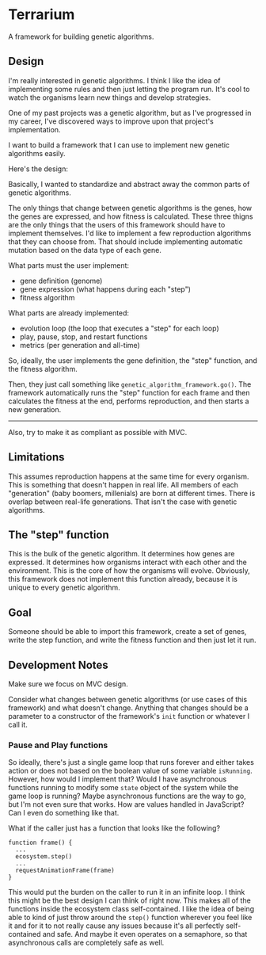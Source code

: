# Terrarium

A framework for building genetic algorithms.

## Design

I'm really interested in genetic algorithms. I think I like the idea of implementing some rules and then
just letting the program run. It's cool to watch the organisms learn new things and develop strategies.

One of my past projects was a genetic algorithm, but as I've progressed in my career, I've discovered
ways to improve upon that project's implementation.

I want to build a framework that I can use to implement new genetic algorithms easily.

Here's the design:

Basically, I wanted to standardize and abstract away the common parts of genetic algorithms.

The only things that change between genetic algorithms is the genes, how the genes are expressed, and
how fitness is calculated. These three thigns are the only things that the users of this framework
should have to implement themselves. I'd like to implement a few reproduction algorithms that they can 
choose from. That should include implementing automatic mutation based on the data type of each gene.

What parts must the user implement:
- gene definition (genome)
- gene expression (what happens during each "step")
- fitness algorithm

What parts are already implemented:
- evolution loop (the loop that executes a "step" for each loop)
- play, pause, stop, and restart functions
- metrics (per generation and all-time)

So, ideally, the user implements the gene definition, the "step" function, and the fitness algorithm.

Then, they just call something like `genetic_algorithm_framework.go()`. The framework automatically
runs the "step" function for each frame and then calculates the fitness at the end, performs reproduction,
and then starts a new generation.

---

Also, try to make it as compliant as possible with MVC.

## Limitations

This assumes reproduction happens at the same time for every organism. This is something that doesn't 
happen in real life. All members of each "generation" (baby boomers, millenials) are born at different
times. There is overlap between real-life generations. That isn't the case with genetic algorithms.

## The "step" function

This is the bulk of the genetic algorithm. It determines how genes are expressed. It determines how 
organisms interact with each other and the environment. This is the core of how the organisms will 
evolve. Obviously, this framework does not implement this function already, because it is unique to 
every genetic algorithm.

## Goal

Someone should be able to import this framework, create a set of genes, write the step function, and 
write the fitness function and then just let it run.

## Development Notes

Make sure we focus on MVC design.

Consider what changes between genetic algorithms (or use cases of this framework) and what doesn't 
change. Anything that changes should be a parameter to a constructor of the framework's `init` 
function or whatever I call it.

### Pause and Play functions

So ideally, there's just a single game loop that runs forever and either takes action or does not
based on the boolean value of some variable `isRunning`. However, how would I implement that? 
Would I have asynchronous functions running to modify some `state` object of the system while the
game loop is running? Maybe asynchronous functions are the way to go, but I'm not even sure that 
works. How are values handled in JavaScript? Can I even do something like that.

What if the caller just has a function that looks like the following?
```
function frame() {
  ...
  ecosystem.step()
  ...
  requestAnimationFrame(frame)
}
```

This would put the burden on the caller to run it in an infinite loop. I think this might be the 
best design I can think of right now. This makes all of the functions inside the ecosystem class 
self-contained. I like the idea of being able to kind of just throw around the `step()` function
wherever you feel like it and for it to not really cause any issues because it's all perfectly
self-contained and safe. And maybe it even operates on a semaphore, so that asynchronous calls 
are completely safe as well.

